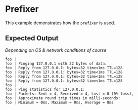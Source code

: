 # Prefixer

This example demonstrates how the `prefixer` is used.

## Expected Output

_Depending on OS & network conditions of course_

```
foo |
foo | Pinging 127.0.0.1 with 32 bytes of data:
foo | Reply from 127.0.0.1: bytes=32 time<1ms TTL=128
foo | Reply from 127.0.0.1: bytes=32 time<1ms TTL=128
foo | Reply from 127.0.0.1: bytes=32 time<1ms TTL=128
foo | Reply from 127.0.0.1: bytes=32 time<1ms TTL=128
foo |
foo | Ping statistics for 127.0.0.1:
foo | Packets: Sent = 4, Received = 4, Lost = 0 (0% loss),
foo | Approximate round trip times in milli-seconds:
foo | Minimum = 0ms, Maximum = 0ms, Average = 0ms
```
